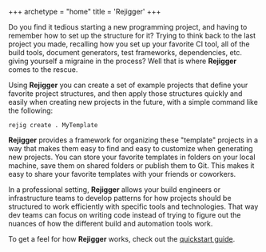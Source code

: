 +++
archetype = "home"
title = 'Rejigger'
+++

Do you find it tedious starting a new programming project, and having to remember how to set up the structure for it? Trying to think back to the last project you made, recalling how you set up your favorite CI tool, all of the build tools, document generators, test frameworks, dependencies, etc. giving yourself a migraine in the process? Well that is where **Rejigger** comes to the rescue.

Using **Rejigger** you can create a set of example projects that define your favorite project structures, and then apply those structures quickly and easily when creating new projects in the future, with a simple command like the following:

```shell
rejig create . MyTemplate
```

**Rejigger** provides a framework for organizing these "template" projects in a way that makes them easy to find and easy to customize when generating new projects. You can store your favorite templates in folders on your local machine, save them on shared folders or publish them to Git. This makes it easy to share your favorite templates with your friends or coworkers.

In a professional setting, **Rejigger** allows your build engineers or infrastructure teams to develop patterns for how projects should be structured to work efficiently with specific tools and technologies. That way dev teams can focus on writing code instead of trying to figure out the nuances of how the different build and automation tools work.

To get a feel for how **Rejigger** works, check out the [quickstart guide](getting_started).